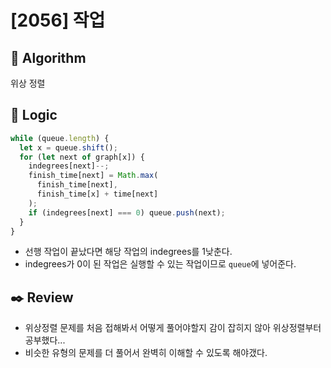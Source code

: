 # [2056] 작업

## :pushpin: **Algorithm**

위상 정렬

## :round_pushpin: **Logic**

```javascript
while (queue.length) {
  let x = queue.shift();
  for (let next of graph[x]) {
    indegrees[next]--;
    finish_time[next] = Math.max(
      finish_time[next],
      finish_time[x] + time[next]
    );
    if (indegrees[next] === 0) queue.push(next);
  }
}
```

- 선행 작업이 끝났다면 해당 작업의 indegrees를 1낮춘다.
- indegrees가 0이 된 작업은 실행할 수 있는 작업이므로 `queue`에 넣어준다.

## :black_nib: **Review**

- 위상정렬 문제를 처음 접해봐서 어떻게 풀어야할지 감이 잡히지 않아 위상정렬부터 공부했다...
- 비슷한 유형의 문제를 더 풀어서 완벽히 이해할 수 있도록 해야갰다.
